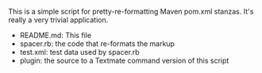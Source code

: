 This is a simple script for pretty-re-formatting Maven pom.xml <dependency>
stanzas. It's really a very trivial application.

   * README.md: This file
   * spacer.rb: the code that re-formats the markup
   * test.xml:  test data used by spacer.rb
   * plugin:    the source to a Textmate command version of this script
